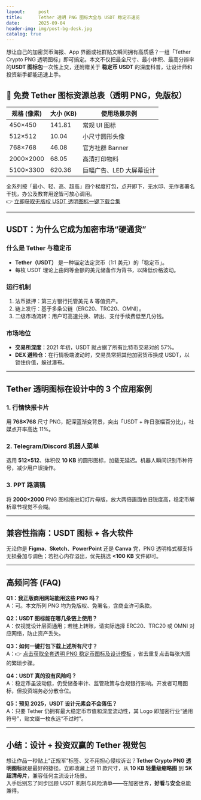 ```yaml
---
layout:     post
title:      Tether 透明 PNG 图标大全与 USDT 稳定币速览
date:       2025-09-04
header-img: img/post-bg-desk.jpg
catalog: true
---
```


想让自己的加密货币海报、App 界面或社群贴文瞬间拥有高质感？一组「Tether Crypto PNG 透明图标」即可搞定。本文不仅把最全尺寸、最小体积、最高分辨率的**USDT 图标包**一次性上交，还附赠关于 **稳定币 USDT** 的深度科普，让设计师和投资新手都能迅速上手。

## 🎨 免费 Tether 图标资源总表（透明 PNG，免版权）

| 规格 (像素) | 大小 (KB) | 使用场景示例            |
|-------------|-----------|-------------------------|
| 450×450      | 141.81   | 常规 UI 图标             |
| 512×512      | 10.04    | 小尺寸圆形头像           |
| 768×768      | 46.08    | 官方社群 Banner          |
| 2000×2000    | 68.05    | 高清打印物料             |
| 5100×3300    | 620.36   | 巨幅广告、LED 大屏幕设计 |

全系列按「最小、轻、高、超高」四个梯度打包，点开即下，无水印、无作者署名干扰，办公及教育用途皆可放心调用。  
👉 [立即获取无版权 USDT 透明图标一键下载合集](https://okxdog.com/)

---

## USDT：为什么它成为加密市场“硬通货”

### 什么是 Tether 与稳定币
- **Tether（USDT）** 是一种锚定法定货币（1:1 美元）的「稳定币」。
- 每枚 USDT 理论上由同等金额的美元储备作为背书，以降低价格波动。

### 运行机制
1. 法币抵押：第三方银行托管美元 & 等值资产。  
2. 链上发行：基于多条公链（ERC20、TRC20、OMNI）。  
3. 二级市场流转：用户可高速兑换、转出、支付手续费低至几分钱。

### 市场地位
- **交易所深度**：2021 年初，USDT 就占据了所有比特币交易对的 57%。  
- **DEX 避险仓**：在行情极端波动时，交易员常把其他加密货币换成 USDT，以锁住价值，躲过瀑布。  

---

## Tether 透明图标在设计中的 3 个应用案例

### 1. 行情快报卡片  
用 **768×768** 尺寸 PNG，配深蓝渐变背景，突出「USDT + 昨日涨幅百分比」，社媒点开率高达 11%。

### 2. Telegram/Discord 机器人菜单  
选用 **512×512**、体积仅 **10 KB** 的圆形图标，加载无延迟。机器人瞬间识别币种符号，减少用户误操作。

### 3. PPT 路演稿  
将 **2000×2000** PNG 图标拖进幻灯片母版，放大两倍画面依旧锐度高，稳定币解析章节视觉不会糊。

---

## 兼容性指南：USDT 图标 + 各大软件

无论你是 **Figma**、**Sketch**、**PowerPoint** 还是 **Canva** 党，PNG 透明格式都支持无损叠加与调色；若担心内存溢出，优先挑选 **<100 KB** 文件即可。

---

## 高频问答 (FAQ)

**Q1：我正版商用网站能用这些 PNG 吗？**  
A：可。本文所列 PNG 均为免版权、免署名，含商业许可条款。

**Q2：USDT 图标能在哪几条链上使用？**  
A：仅视觉设计层面通用；若链上转账，请实际选择 ERC20、TRC20 或 OMNI 对应网络，防止资产丢失。

**Q3：如何一键打包下载上述所有尺寸？**  
A：👉 [点击获取全套透明 PNG 稳定币图标及设计模板](https://okxdog.com/) ，省去重复点击每张大图的繁琐步骤。

**Q4：USDT 真的没有风险吗？**  
A：稳定币虽波动低，仍受储备审计、监管政策与合规银行影响。开发者可用图标，但投资端务必分散仓位。

**Q5：预见 2025，USDT 设计元素会不会落伍？**  
A：只要 Tether 仍拥有最大稳定币市值和深度流动性，其 Logo 即加密行业“通用符号”，贴文缀一枚永远“不过时”。

---

## 小结：设计 + 投资双赢的 Tether 视觉包

想让作品一秒贴上“正规军”标签、又不用担心侵权诉讼？**Tether Crypto PNG 透明图标**就是最好的捷径。立即收藏上述 11 款尺寸，从 **10 KB 轻量级缩略图** 到 **5K 超清母片**，兼容任何主流设计场景。  
入手后别忘了同步回顾 USDT 机制与风险清单——在加密世界，**好看**与**安全**总能兼得。